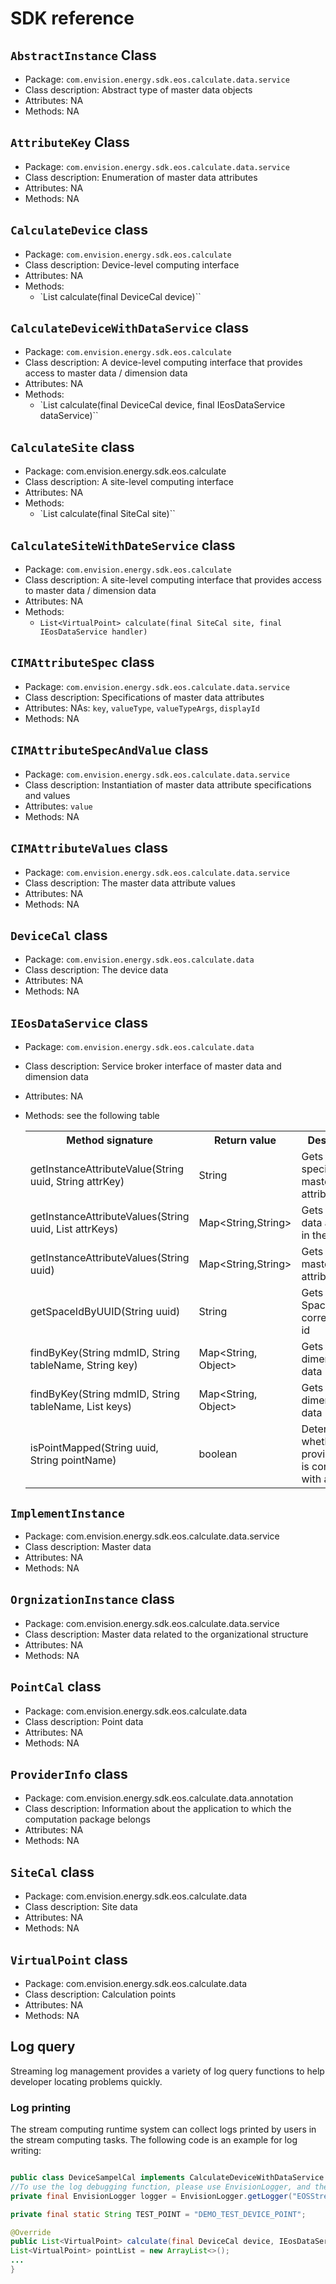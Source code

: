 # SDK reference

## `AbstractInstance` Class
- Package: `com.envision.energy.sdk.eos.calculate.data.service`
- Class description: Abstract type of master data objects
- Attributes:  NA
- Methods: NA

## `AttributeKey` Class
- Package: `com.envision.energy.sdk.eos.calculate.data.service`
- Class description: Enumeration of master data attributes
- Attributes:  NA
- Methods: NA

## `CalculateDevice` class
- Package: `com.envision.energy.sdk.eos.calculate`
- Class description: Device-level computing interface
- Attributes:  NA
- Methods:
  * `List<VirtualPoint> calculate(final DeviceCal device)``

## `CalculateDeviceWithDataService` class
- Package: `com.envision.energy.sdk.eos.calculate`
- Class description: A device-level computing interface that provides access to master data / dimension data
- Attributes:  NA
- Methods:
  * `List<VirtualPoint> calculate(final DeviceCal device, final IEosDataService dataService)``

## `CalculateSite` class
- Package: com.envision.energy.sdk.eos.calculate
- Class description: A site-level computing interface
- Attributes:  NA
- Methods:
  * `List<VirtualPoint> calculate(final SiteCal site)``

## `CalculateSiteWithDateService` class
- Package: `com.envision.energy.sdk.eos.calculate`
- Class description: A site-level computing interface that provides access to master data / dimension data
- Attributes:  NA
- Methods:
  * `List<VirtualPoint> calculate(final SiteCal site, final IEosDataService handler)`

## `CIMAttributeSpec` class
- Package: `com.envision.energy.sdk.eos.calculate.data.service`
- Class description: Specifications of master data attributes
- Attributes:  NAs: `key`, `valueType`, `valueTypeArgs`, `displayId`
- Methods: NA

## `CIMAttributeSpecAndValue` class
- Package: `com.envision.energy.sdk.eos.calculate.data.service`
- Class description: Instantiation of master data attribute specifications and values
- Attributes: `value`
- Methods: NA

## `CIMAttributeValues` class
- Package: `com.envision.energy.sdk.eos.calculate.data.service`
- Class description: The master data attribute values
- Attributes:  NA
- Methods: NA

## `DeviceCal` class
- Package: `com.envision.energy.sdk.eos.calculate.data`
- Class description: The device data
- Attributes:  NA
- Methods: NA

## `IEosDataService` class
- Package: `com.envision.energy.sdk.eos.calculate.data`
- Class description: Service broker interface of master data and dimension data
- Attributes:  NA
- Methods: see the following table

  <table>
    <tr>
  <th>Method signature</th>
  <th>Return value</th>
  <th>Description</th>
    </tr>
    <tr>
  <td>getInstanceAttributeValue(String uuid, String attrKey)</td>
  <td>String</td>
  <td>Gets a specific master data attribute</td>
    </tr>
    <tr>
  <td>getInstanceAttributeValues(String uuid, List&nbsp;attrKeys)</td>
  <td>Map&lt;String,String&gt;</td>
  <td>Gets master data attributes in the input list</td>
    </tr>
    <tr>
  <td>getInstanceAttributeValues(String uuid) </td>
  <td>Map&lt;String,String&gt; </td>
  <td>Gets all master data attributes </td>
    </tr>
    <tr>
  <td>getSpaceIdByUUID(String uuid)</td>
  <td>String </td>
  <td>Gets the SpaceId for corresponding id </td>
    </tr>
    <tr>
  <td>findByKey(String mdmID, String tableName,   String key)</td>
  <td>Map&lt;String, Object&gt; </td>
  <td>Gets the dimension data </td>
    </tr>
    <tr>
  <td>findByKey(String mdmID, String tableName, List&nbsp;keys) </td>
  <td>Map&lt;String,   Object&gt; </td>
  <td>Gets the dimension data </td>
    </tr>
    <tr>
  <td>isPointMapped(String   uuid, String pointName) </td>
  <td>boolean</td>
  <td>Determines whether the provided point is configured with a map</td>
    </tr>
  </table>

## `ImplementInstance`
- Package: com.envision.energy.sdk.eos.calculate.data.service
- Class description: Master data
- Attributes:  NA
- Methods: NA

## `OrgnizationInstance` class
- Package: com.envision.energy.sdk.eos.calculate.data.service
- Class description: Master data related to the organizational structure
- Attributes:  NA
- Methods: NA

## `PointCal` class
- Package: com.envision.energy.sdk.eos.calculate.data
- Class description: Point data
- Attributes:  NA
- Methods: NA

## `ProviderInfo` class
- Package: com.envision.energy.sdk.eos.calculate.data.annotation
- Class description: Information about the application to which the computation package belongs
- Attributes:  NA
- Methods: NA

## `SiteCal` class
- Package: com.envision.energy.sdk.eos.calculate.data
- Class description: Site data
- Attributes:  NA
- Methods: NA

## `VirtualPoint` class
- Package: com.envision.energy.sdk.eos.calculate.data
- Class description: Calculation points
- Attributes:  NA
- Methods: NA

## Log query
Streaming log management provides a variety of log query functions to help developer locating problems quickly.

### Log printing
The stream computing runtime system can collect logs printed by users in the stream computing tasks.
The following code is an example for log writing:
```java

public class DeviceSampelCal implements CalculateDeviceWithDataService {
//To use the log debugging function, please use EnvisionLogger, and the parameter must be "EOSStreamingLogger"
private final EnvisionLogger logger = EnvisionLogger.getLogger("EOSStreamingLogger");

private final static String TEST_POINT = "DEMO_TEST_DEVICE_POINT";

@Override
public List<VirtualPoint> calculate(final DeviceCal device, IEosDataService handler) {
List<VirtualPoint> pointList = new ArrayList<>();
...
}
```

